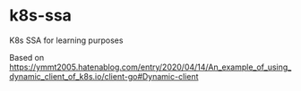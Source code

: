 # k8s-ssa
K8s SSA for learning purposes

Based on https://ymmt2005.hatenablog.com/entry/2020/04/14/An_example_of_using_dynamic_client_of_k8s.io/client-go#Dynamic-client
